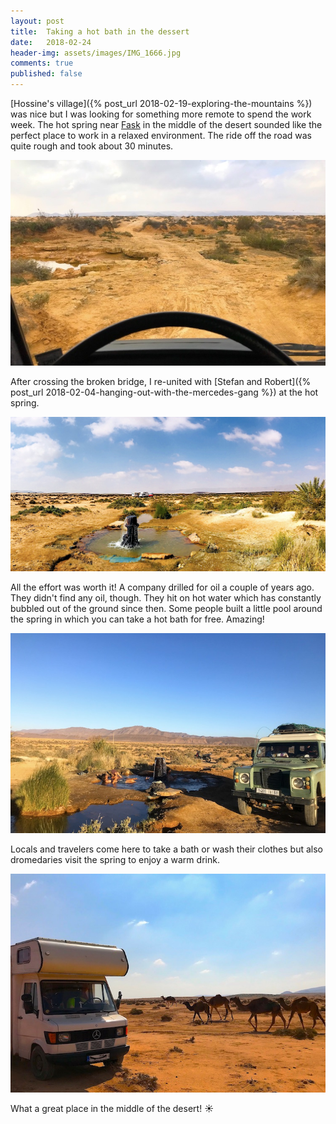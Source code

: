 ```yaml
---
layout: post
title:  Taking a hot bath in the dessert
date:   2018-02-24
header-img: assets/images/IMG_1666.jpg
comments: true
published: false
---
```


[Hossine's village]({% post_url 2018-02-19-exploring-the-mountains %}) was nice but I was looking for something more remote to spend the work week. The hot spring near [Fask](https://www.google.com/maps/place/Fask,+Morocco/) in the middle of the desert sounded like the perfect place to work in a relaxed environment. The ride off the road was quite rough and took about 30 minutes.

![Broken bridge near Fask](/assets/images/IMG_1665.jpg)

After crossing the broken bridge, I re-united with [Stefan and Robert]({% post_url 2018-02-04-hanging-out-with-the-mercedes-gang %}) at the hot spring.

![Hot spring near Fask](/assets/images/IMG_1666.jpg)

All the effort was worth it! A company drilled for oil a couple of years ago. They didn't find any oil, though. They hit on hot water which has constantly bubbled out of the ground since then. Some people built a little pool around the spring in which you can take a hot bath for free. Amazing!

![People taking a bath in the hot wather](/assets/images/IMG_1682.jpg)

Locals and travelers come here to take a bath or wash their clothes but also dromedaries visit the spring to enjoy a warm drink.

![Dromedaries next to my van](/assets/images/IMG_1669.jpg)

What a great place in the middle of the desert! :sunny:
